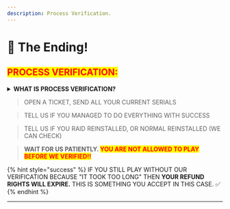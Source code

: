 ```yaml
---
description: Process Verification.
---
```


# 🎉 The Ending!

## <mark style="color:red;">PROCESS VERIFICATION:</mark>

<details>

<summary><strong>WHAT IS PROCESS VERIFICATION?</strong></summary>

_Our professional team will verify if you have done the process correctly, and if you are able to play now. We are able to check that within seconds. Just wait for us._

</details>

> OPEN A TICKET, SEND ALL YOUR CURRENT SERIALS

> TELL US IF YOU MANAGED TO DO EVERYTHING WITH SUCCESS

> TELL US IF YOU RAID REINSTALLED, OR NORMAL REINSTALLED (WE CAN CHECK)

> **WAIT FOR US PATIENTLY.&#x20;**<mark style="color:red;">**YOU ARE NOT ALLOWED TO PLAY BEFORE WE VERIFIED!!**</mark>

{% hint style="success" %}
IF YOU STILL PLAY WITHOUT OUR VERIFICATION BECAUSE "IT TOOK TOO LONG" THEN **YOUR REFUND RIGHTS WILL EXPIRE.** THIS IS SOMETHING YOU ACCEPT IN THIS CASE. ✅
{% endhint %}

***
